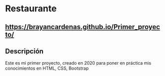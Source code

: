 # Restaurante
## https://brayancardenas.github.io/Primer_proyecto/

## Descripción
Este es mi primer proyecto, creado en 2020 para poner en práctica mis conocimientos en HTML, CSS, Bootstrap
